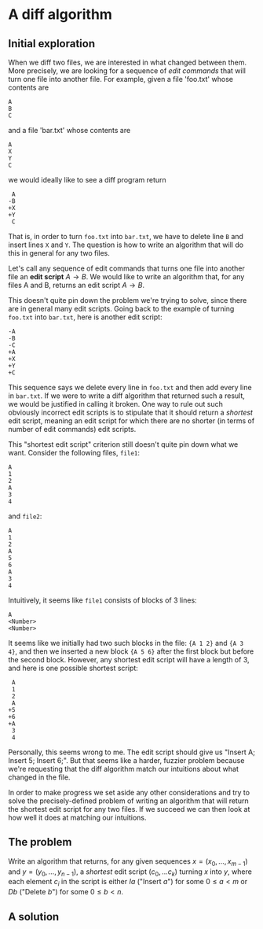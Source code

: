 # A diff algorithm
## Initial exploration
When we diff two files, we are interested in what changed between them. More precisely, we are looking for a sequence of *edit commands* that will turn one file into another file. For example, given a file 'foo.txt' whose contents are

    A
    B
    C

and a file 'bar.txt' whose contents are

    A
    X
    Y
    C

we would ideally like to see a diff program return

     A
    -B
    +X
    +Y
     C

That is, in order to turn `foo.txt` into `bar.txt`, we have to delete line `B` and insert lines `X` and `Y`. The question is how to write an algorithm that will do this in general for any two files.

Let's call any sequence of edit commands that turns one file into another file an **edit script** $A \to B$. We would like to write an algorithm that, for any files A and B, returns an edit script $A \to B$.

This doesn't quite pin down the problem we're trying to solve, since there are in general many edit scripts. Going back to the example of turning `foo.txt` into `bar.txt`, here is another edit script:

    -A
    -B
    -C
    +A
    +X
    +Y
    +C

This sequence says we delete every line in `foo.txt` and then add every line in `bar.txt`. If we were to write a diff algorithm that returned such a result, we would be justified in calling it broken. One way to rule out such obviously incorrect edit scripts is to stipulate that it should return a *shortest* edit script, meaning an edit script for which there are no shorter (in terms of number of edit commands) edit scripts.

This "shortest edit script" criterion still doesn't quite pin down what we want. Consider the following files, `file1`:

    A
    1
    2
    A
    3
    4

and `file2`:

    A
    1
    2
    A
    5
    6
    A
    3
    4


Intuitively, it seems like `file1` consists of blocks of 3 lines:

    A
    <Number>
    <Number>

It seems like we initially had two such blocks in the file: `{A 1 2}` and `{A 3 4}`, and then we inserted a new block `{A 5 6}` after the first block but before the second block. However, any shortest edit script will have a length of 3, and here is one possible shortest script:

     A
     1
     2
     A
    +5
    +6
    +A
     3
     4

Personally, this seems wrong to me. The edit script should give us "Insert A; Insert 5; Insert  6;". But that seems like a harder, fuzzier problem because we're requesting that the diff algorithm match our intuitions about what changed in the file.

In order to make progress we set aside any other considerations and try to solve the precisely-defined problem of writing an algorithm that will return the shortest edit script for any two files. If we succeed we can then look at how well it does at matching our intuitions.

## The problem
Write an algorithm that returns, for any given sequences $x = (x_0, \ldots, x_{m-1})$ and $y = (y_0, \ldots, y_{n-1})$, a *shortest* edit script $(c_0, \ldots c_k)$ turning $x$ into $y$, where each element $c_i$ in the script is either $I a$ ("Insert $a$") for some $0 \leq a < m$ or $D b$ ("Delete $b$") for some $0 \leq b < n$.

## A solution
